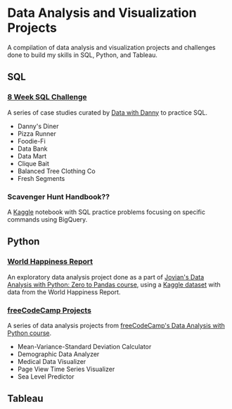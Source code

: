 # Data Analysis and Visualization Projects

A compilation of data analysis and visualization projects and challenges done to build my skills in SQL, Python, and Tableau.

## SQL
### [8 Week SQL Challenge](https://github.com/ajchen97/data-analysis-and-visualization-projects/tree/main/8-week-sql-challenge)
A series of case studies curated by [Data with Danny](https://www.datawithdanny.com/) to practice SQL.
- Danny's Diner
- Pizza Runner
- Foodie-Fi
- Data Bank
- Data Mart
- Clique Bait
- Balanced Tree Clothing Co
- Fresh Segments
### Scavenger Hunt Handbook??
A [Kaggle](https://www.kaggle.com/code/rtatman/sql-scavenger-hunt-handbook/notebook) notebook with SQL practice problems focusing on specific commands using BigQuery.

## Python
### [World Happiness Report](https://github.com/ajchen97/data-analysis-and-visualization-projects/tree/main/world-happiness-report)
An exploratory data analysis project done as a part of [Jovian's Data Analysis with Python: Zero to Pandas course](https://jovian.com/learn/data-analysis-with-python-zero-to-pandas), using a [Kaggle dataset](https://www.kaggle.com/datasets/mathurinache/world-happiness-report) with data from the World Happiness Report.
### [freeCodeCamp Projects](https://github.com/ajchen97/data-analysis-and-visualization-projects/tree/main/freecodecamp-projects)
A series of data analysis projects from [freeCodeCamp's Data Analysis with Python course](https://www.freecodecamp.org/learn/data-analysis-with-python/).
- Mean-Variance-Standard Deviation Calculator
- Demographic Data Analyzer
- Medical Data Visualizer
- Page View Time Series Visualizer
- Sea Level Predictor

## Tableau
